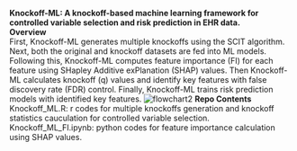 **Knockoff-ML: A knockoff-based machine learning framework for controlled variable selection and risk prediction in EHR data.** <br/>
**Overview** <br/>
First, Knockoff-ML generates multiple knockoffs using the SCIT algorithm. Next, both the original and knockoff datasets are fed into ML models. Following this, Knockoff-ML computes feature importance (FI) for each feature using SHapley Additive exPlanation (SHAP) values. Then Knockoff-ML calculates knockoff \(q\) values and identify key features with false discovery rate (FDR) control. Finally, Knockoff-ML trains risk prediction models with identified key features.
![flowchart2](https://github.com/user-attachments/assets/60683386-4ac0-4817-8905-66cdcf315b22)
**Repo Contents** <br/>
Knockoff_ML.R: r codes for multiple knockoffs generation and knockoff statistics cauculation for controlled variable selection. <br/>
Knockoff_ML_FI.ipynb: python codes for feature importance calculation using SHAP values.
